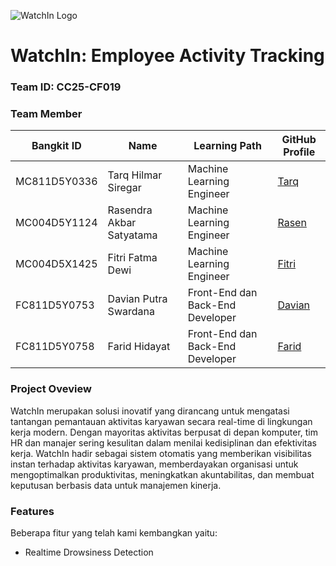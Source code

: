 ![WatchIn Logo](https://github.com/user-attachments/assets/3742ab65-5019-4332-9258-4dcbb4cc00e5)

# WatchIn: Employee Activity Tracking

### Team ID: CC25-CF019

### Team Member

|  Bangkit ID  |               Name              | Learning Path | GitHub Profile                                  |
| ------------ | ------------------------------- | ------------- | ----------------------------------------------- |
| MC811D5Y0336 | Tarq Hilmar Siregar	  |       Machine Learning Engineer      | [Tarq](https://github.com/tarqhilmarsiregar)      |
| MC004D5Y1124 | Rasendra Akbar Satyatama	        |       Machine Learning Engineer      | [Rasen](https://github.com/rasendraas)              |
| MC004D5X1425 | Fitri Fatma Dewi	                |       Machine Learning Engineer      | [Fitri](https://github.com/fitrifatmadewi)           |
| FC811D5Y0753 | Davian Putra Swardana	            |       Front-End dan Back-End Developer      | [Davian](https://github.com/bangkennn) |
| FC811D5Y0758 | Farid Hidayat	             |       Front-End dan Back-End Developer      | [Farid](https://github.com/fariidhii)    |

### Project Oveview

WatchIn merupakan solusi inovatif yang dirancang untuk mengatasi tantangan pemantauan aktivitas karyawan secara real-time di lingkungan kerja modern. Dengan mayoritas aktivitas berpusat di depan komputer, tim HR dan manajer sering kesulitan dalam menilai kedisiplinan dan efektivitas kerja. WatchIn hadir sebagai sistem otomatis yang memberikan visibilitas instan terhadap aktivitas karyawan, memberdayakan organisasi untuk mengoptimalkan produktivitas, meningkatkan akuntabilitas, dan membuat keputusan berbasis data untuk manajemen kinerja.

### Features
Beberapa fitur yang telah kami kembangkan yaitu:
- Realtime Drowsiness Detection
